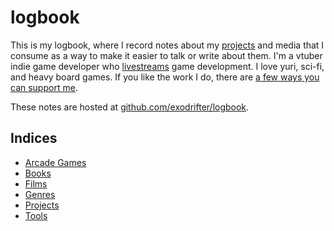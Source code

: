 # logbook

This is my logbook, where I record notes about my [projects](notes/projects.md) and media that I consume as a way to make it easier to talk or write about them. I'm a vtuber indie game developer who [livestreams](notes/live-streaming.md) game development. I love yuri, sci-fi, and heavy board games. If you like the work I do, there are [a few ways you can support me](notes/crowdfunding.md).

These notes are hosted at [github.com/exodrifter/logbook](https://github.com/exodrifter/logbook).

## Indices

- [Arcade Games](notes/arcade-games.md)
- [Books](notes/books.md)
- [Films](notes/films.md)
- [Genres](notes/genres.md)
- [Projects](notes/projects.md)
- [Tools](notes/tools.md)
